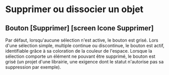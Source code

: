 # Supprimer ou dissocier un objet

## Bouton [Supprimer] [screen Icone Supprimer]

Par défaut, lorsqu'aucune sélection n'est active, le bouton est grisé.
Lors d'une sélection simple, multiple continue ou discontinue, le bouton est actif, identifiable grâce à sa coloration de la couleur de l'espace. Lorsque la sélection comporte un élément ne pouvant être supprimé, le bouton est grisé (un projet d'une librairie, une exigence dont le statut n'autorise pas sa suppression par exemple).

<!--stackedit_data:
eyJoaXN0b3J5IjpbLTgzNjgyMTk5NV19
-->
